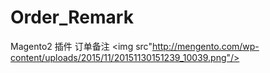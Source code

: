 # Order_Remark
Magento2 插件
订单备注
<img src"http://mengento.com/wp-content/uploads/2015/11/20151130151239_10039.png"/>
